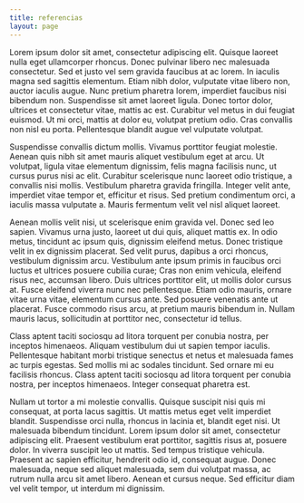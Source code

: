 ```yaml
---
title: referencias
layout: page
---
```





Lorem ipsum dolor sit amet, consectetur adipiscing elit. Quisque laoreet nulla eget ullamcorper rhoncus. Donec pulvinar libero nec malesuada consectetur. Sed et justo vel sem gravida faucibus at ac lorem. In iaculis magna sed sagittis elementum. Etiam nibh dolor, vulputate vitae libero non, auctor iaculis augue. Nunc pretium pharetra lorem, imperdiet faucibus nisi bibendum non. Suspendisse sit amet laoreet ligula. Donec tortor dolor, ultrices et consectetur vitae, mattis ac est. Curabitur vel metus in dui feugiat euismod. Ut mi orci, mattis at dolor eu, volutpat pretium odio. Cras convallis non nisl eu porta. Pellentesque blandit augue vel vulputate volutpat.

Suspendisse convallis dictum mollis. Vivamus porttitor feugiat molestie. Aenean quis nibh sit amet mauris aliquet vestibulum eget at arcu. Ut volutpat, ligula vitae elementum dignissim, felis magna facilisis nunc, ut cursus purus nisi ac elit. Curabitur scelerisque nunc laoreet odio tristique, a convallis nisi mollis. Vestibulum pharetra gravida fringilla. Integer velit ante, imperdiet vitae tempor et, efficitur et risus. Sed pretium condimentum orci, a iaculis massa vulputate a. Mauris fermentum velit vel nisl aliquet laoreet.

Aenean mollis velit nisi, ut scelerisque enim gravida vel. Donec sed leo sapien. Vivamus urna justo, laoreet ut dui quis, aliquet mattis ex. In odio metus, tincidunt ac ipsum quis, dignissim eleifend metus. Donec tristique velit in ex dignissim placerat. Sed velit purus, dapibus a orci rhoncus, vestibulum dignissim arcu. Vestibulum ante ipsum primis in faucibus orci luctus et ultrices posuere cubilia curae; Cras non enim vehicula, eleifend risus nec, accumsan libero. Duis ultrices porttitor elit, ut mollis dolor cursus at. Fusce eleifend viverra nunc nec pellentesque. Etiam odio mauris, ornare vitae urna vitae, elementum cursus ante. Sed posuere venenatis ante ut placerat. Fusce commodo risus arcu, at pretium mauris bibendum in. Nullam mauris lacus, sollicitudin at porttitor nec, consectetur id tellus.

Class aptent taciti sociosqu ad litora torquent per conubia nostra, per inceptos himenaeos. Aliquam vestibulum dui ut sapien tempor iaculis. Pellentesque habitant morbi tristique senectus et netus et malesuada fames ac turpis egestas. Sed mollis mi ac sodales tincidunt. Sed ornare mi eu facilisis rhoncus. Class aptent taciti sociosqu ad litora torquent per conubia nostra, per inceptos himenaeos. Integer consequat pharetra est.

Nullam ut tortor a mi molestie convallis. Quisque suscipit nisi quis mi consequat, at porta lacus sagittis. Ut mattis metus eget velit imperdiet blandit. Suspendisse orci nulla, rhoncus in lacinia et, blandit eget nisi. Ut malesuada bibendum tincidunt. Lorem ipsum dolor sit amet, consectetur adipiscing elit. Praesent vestibulum erat porttitor, sagittis risus at, posuere dolor. In viverra suscipit leo ut mattis. Sed tempus tristique vehicula. Praesent ac sapien efficitur, hendrerit odio id, consequat augue. Donec malesuada, neque sed aliquet malesuada, sem dui volutpat massa, ac rutrum nulla arcu sit amet libero. Aenean et cursus neque. Sed efficitur diam vel velit tempor, ut interdum mi dignissim. 
